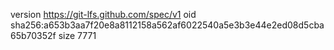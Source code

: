 version https://git-lfs.github.com/spec/v1
oid sha256:a653b3aa7f20e8a8112158a562af6022540a5e3b3e44e2ed08d5cba65b70352f
size 7771
